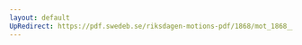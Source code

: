 ```yaml
---
layout: default
UpRedirect: https://pdf.swedeb.se/riksdagen-motions-pdf/1868/mot_1868__fk__00049/mot_1868__fk__00049_004.pdf
---
```

